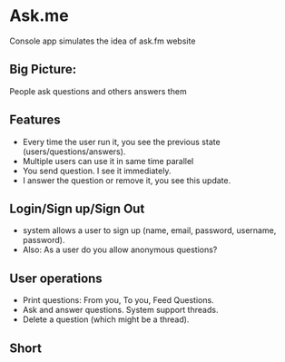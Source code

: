 # Ask.me
Console app simulates the idea of ask.fm website
## Big Picture:
People ask questions and others answers them
## Features
- Every time the user run it, you see the previous state (users/questions/answers).
- Multiple users can use it in same time parallel
- You send question. I see it immediately. 
- I answer the question or remove it, you see this update.
## Login/Sign up/Sign Out
- system allows a user to sign up (name, email, password, username, password).
- Also: As a user do you allow anonymous questions?
## User operations
-  Print questions: From you, To you, Feed Questions.
-  Ask and answer questions. System support threads.
-  Delete a question (which might be a thread).
## Short
